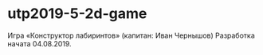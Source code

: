 # utp2019-5-2d-game
Игра «Конструктор лабиринтов» (капитан: Иван Чернышов)
Разработка начата 04.08.2019.